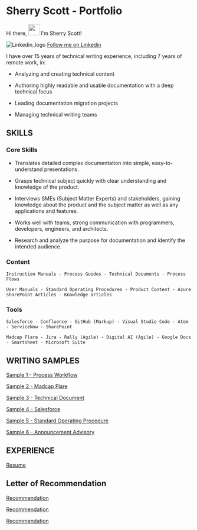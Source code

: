 # Sherry Scott - Portfolio

Hi there, <img src="https://raw.githubusercontent.com/MartinHeinz/MartinHeinz/master/wave.gif" width="30px"> I'm Sherry Scott!

![Linkedin_logo](https://user-images.githubusercontent.com/100245793/169851846-1b7afa95-7265-4e13-be39-8269d170dfbd.jpg) [Follow me on Linkedin](https://www.linkedin.com/in/sherry-scott-7b0113/)


I have over 15 years of technical writing experience, including 7 years of remote work, in:

- Analyzing and creating technical content 

- Authoring highly readable and usable documentation with a deep technical focus

- Leading documentation migration projects

- Managing technical writing teams

## SKILLS

### Core Skills
- Translates detailed complex documentation into simple, easy-to-understand presentations.

- Grasps technical subject quickly with clear understanding and knowledge of the product.

- Interviews SMEs (Subject Matter Experts) and stakeholders, gaining knowledge about the product and the subject matter as well as any applications and features.

- Works well with teams, strong communication with programmers, developers, engineers, and architects.

- Research and analyze the purpose for documentation and identify the intended audience. 

### Content
    Instruction Manuals - Process Guides - Technical Documents - Process Flows

    User Manuals - Standard Operating Procedures - Product Content - Azure SharePoint Articles - Knowledge articles

### Tools
    Salesforce - Confluence - GitHub (Markup) - Visual Studio Code - Atom - ServiceNow - SharePoint

    Madcap Flare - Jira - Rally (Agile) - Digital AI (Agile) - Google Docs - Smartsheet - Microsoft Suite

## WRITING SAMPLES

[Sample 1 - Process Workflow](https://github.com/shescott66/shescott66.github.io/blob/main/Retail%20Project%20IRF%20Process%20Workflow.pdf)

[Sample 2 - Madcap Flare](https://github.com/shescott66/shescott66.github.io/blob/95c3bd744f3f57a083e353b380438a387f581c23/Signal%20Start%20Node%20(MadCap%20Flare).pdf)

[Sample 3 - Technical Document](https://github.com/shescott66/shescott66.github.io/blob/3a2f8a15c3e18d02f059afb4fe90c578172a7657/ASRI%20ODO%20Infrastructure%20Build%20NNI%20-%20Guide%20Compressed%20Version.pdf)

[Sample 4 - Salesforce](https://github.com/shescott66/shescott66.github.io/blob/64b37420dbd31173f12d44e63d5094cc784d7bce/Resume%20Manager%20(Salesforce).pdf)

[Sample 5 - Standard Operating Procedure](https://github.com/shescott66/shescott66.github.io/blob/566af04b78ce50d05f019b3d579f98d65526fb6f/OIT%20SOP%20(audit_governance).pdf)

[Sample 6 - Announcement Advisory](https://github.com/shescott66/shescott66.github.io/blob/d506982150a4c33126eee3c3acd5b47b53790368/Announcement%20Training%20Advisory%20-%20New%20File%20Server%20v2.0.pdf)


## EXPERIENCE

[Resume](https://github.com/shescott66/shescott66.github.io/blob/main/Sherry%20Scott%20Resume%20Technical%20Writer%202025.pdf)

## Letter of Recommendation

[Recommendation](https://github.com/shescott66/shescott66.github.io/blob/27f4cd3c814b4e7f73e9abae44fd4a36da4a16a7/Letter%20of%20Recommendation.pdf)

[Recommendation](https://github.com/shescott66/shescott66.github.io/blob/main/SCOTT_SHERRY_LOR_Optum%2012_2023.pdf)

[Recommendation](https://github.com/shescott66/shescott66.github.io/blob/main/Optum%20Technology_LOR_12_21_23.pdf)

